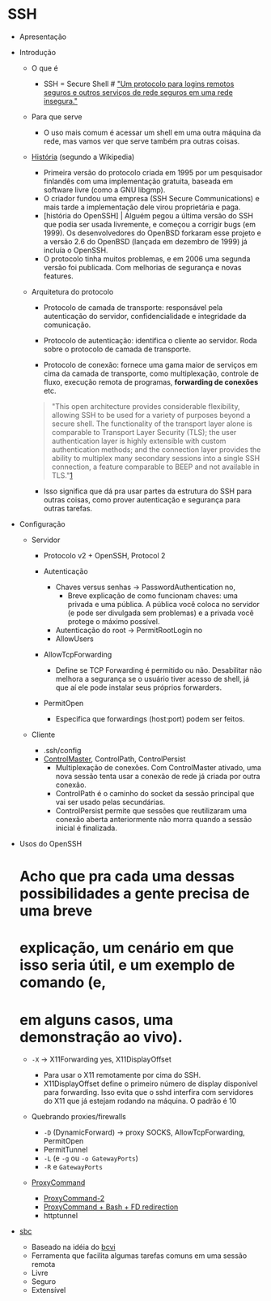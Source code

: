 SSH
===

- Apresentação

- Introdução
    - O que é
        - SSH = Secure Shell # ["Um protocolo para logins remotos seguros e
          outros serviços de rede seguros em uma rede insegura."][RFC4521]
    - Para que serve
        - O uso mais comum é acessar um shell em uma outra máquina da rede, mas
          vamos ver que serve também pra outras coisas.

    - [História][hist] (segundo a Wikipedia)
        - Primeira versão do protocolo criada em 1995 por um pesquisador
          finlandês com uma implementação gratuita, baseada em software livre
          (como a GNU libgmp).
        - O criador fundou uma empresa (SSH Secure Communications) e mais tarde
          a implementação dele virou proprietária e paga.
        - [história do OpenSSH] | Alguém pegou a última versão do SSH que podia
          ser usada livremente, e começou a corrigir bugs (em 1999). Os
          desenvolvedores do OpenBSD forkaram esse projeto e a versão 2.6 do
          OpenBSD (lançada em dezembro de 1999) já incluía o OpenSSH.
        - O protocolo tinha muitos problemas, e em 2006 uma segunda versão foi
          publicada. Com melhorias de segurança e novas features.

    - Arquitetura do protocolo

        - Protocolo de camada de transporte: responsável pela autenticação do
          servidor, confidencialidade e integridade da comunicação.

        - Protocolo de autenticação: identifica o cliente ao servidor. Roda
          sobre o protocolo de camada de transporte.

        - Protocolo de conexão: fornece uma gama maior de serviços em cima da
          camada de transporte, como multiplexação, controle de fluxo, execução
          remota de programas, __forwarding de conexões__ etc.

        > "This open architecture provides considerable flexibility, allowing
        > SSH to be used for a variety of purposes beyond a secure shell. The
        > functionality of the transport layer alone is comparable to Transport
        > Layer Security (TLS); the user authentication layer is highly
        > extensible with custom authentication methods; and the connection
        > layer provides the ability to multiplex many secondary sessions into
        > a single SSH connection, a feature comparable to BEEP and not
        > available in TLS."[1][wikipedia-arquitetura]

        - Isso significa que dá pra usar partes da estrutura do SSH para outras
          coisas, como prover autenticação e segurança para outras tarefas.


- Configuração
    - Servidor
        - Protocolo v2 + OpenSSH, Protocol 2
        - Autenticação
            - Chaves versus senhas -> PasswordAuthentication no,
                - Breve explicação de como funcionam chaves: uma privada e uma
                  pública.  A pública você coloca no servidor (e pode ser
                  divulgada sem problemas) e a privada você protege o máximo
                  possível.
            - Autenticação do root -> PermitRootLogin no
            - AllowUsers

        - AllowTcpForwarding
            - Define se TCP Forwarding é permitido ou não. Desabilitar não
            melhora a segurança se o usuário tiver acesso de shell, já que aí
            ele pode instalar seus próprios forwarders.

        - PermitOpen
            - Especifica que forwardings (host:port) podem ser feitos.

    - Cliente
        - .ssh/config
        - [ControlMaster][ControlMaster], ControlPath, ControlPersist
            - Multiplexação de conexões. Com ControlMaster ativado, uma nova
              sessão tenta usar a conexão de rede já criada por outra conexão.
            - ControlPath é o caminho do socket da sessão principal que vai ser
              usado pelas secundárias.
            - ControlPersist permite que sessões que reutilizaram uma conexão
              aberta anteriormente não morra quando a sessão inicial é
              finalizada.


- Usos do OpenSSH

    # Acho que pra cada uma dessas possibilidades a gente precisa de uma breve
    # explicação, um cenário em que isso seria útil, e um exemplo de comando (e,
    # em alguns casos, uma demonstração ao vivo).

    - `-X` -> X11Forwarding yes, X11DisplayOffset
        - Para usar o X11 remotamente por cima do SSH.
        - X11DisplayOffset define o primeiro número de display disponível para
          forwarding. Isso evita que o sshd interfira com servidores do X11 que
          já estejam rodando na máquina. O padrão é 10

    - Quebrando proxies/firewalls
        - `-D` (DynamicForward) -> proxy SOCKS, AllowTcpForwarding, PermitOpen
        - PermitTunnel
        - `-L` (e `-g` ou `-o GatewayPorts`)
        - `-R` e `GatewayPorts`

    - [ProxyCommand][ProxyCommand-1]
        - [ProxyCommand-2]
        - [ProxyCommand + Bash + FD redirection][ProxyCommand-3]
        - httptunnel

- [sbc][bcvi]
  - Baseado na idéia do [bcvi][bcvi]
  - Ferramenta que facilita algumas tarefas comuns em uma sessão remota
  - Livre
  - Seguro
  - Extensível



[hist]: https://en.wikipedia.org/wiki/Secure_Shell#History_and_development
[batch]: http://www.thegeekstuff.com/2009/10/how-to-execute-ssh-and-scp-in-batch-mode-only-when-passwordless-login-is-enabled/
[wikipedia-arquitetura]: https://en.wikipedia.org/wiki/Secure_Shell#Architecture
[ControlMaster]: http://sshmenu.sourceforge.net/articles/transparent-mulithop.html
[bcvi]: http://sshmenu.sourceforge.net/articles/bcvi/
[sbc]: https://github.com/turicas/sbc
[ProxyCommand-1]: http://www.undeadly.org/cgi?action=article&sid=20070925181947
[ProxyCommand-2]: http://www.statusq.org/archives/2008/07/03/1916/
[ProxyCommand-3]: http://unix.stackexchange.com/questions/19604/all-about-ssh-proxycommand#19607
[openssh-hist]: http://openssh.com/history.html
[RFC4521]: https://tools.ietf.org/html/rfc4251
